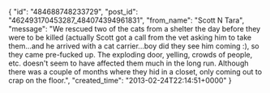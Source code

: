  {
   "id": "484688748233729",
   "post_id": "462493170453287_484074394961831",
   "from_name": "Scott N Tara",
   "message": "We rescued two of the cats from a shelter the day before they were to be killed (actually Scott got a call from the vet asking him to take them...and he arrived with a cat carrier...boy did they see him coming :), so they came pre-fucked up.  The exploding door, yelling, crowds of people, etc. doesn't seem to have affected them much in the long run.  Although there was a couple of months where they hid in a closet, only coming out to crap on the floor.",
   "created_time": "2013-02-24T22:14:51+0000"
 }

